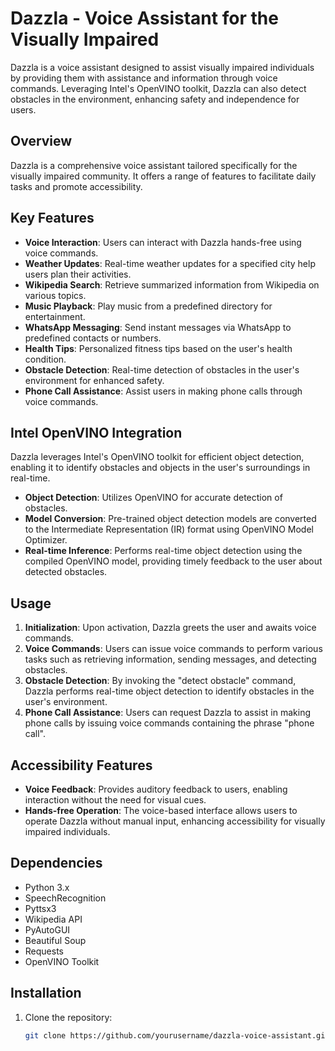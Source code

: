 # Dazzla - Voice Assistant for the Visually Impaired

Dazzla is a voice assistant designed to assist visually impaired individuals by providing them with assistance and information through voice commands. Leveraging Intel's OpenVINO toolkit, Dazzla can also detect obstacles in the environment, enhancing safety and independence for users.

## Overview

Dazzla is a comprehensive voice assistant tailored specifically for the visually impaired community. It offers a range of features to facilitate daily tasks and promote accessibility.

## Key Features

- **Voice Interaction**: Users can interact with Dazzla hands-free using voice commands.
- **Weather Updates**: Real-time weather updates for a specified city help users plan their activities.
- **Wikipedia Search**: Retrieve summarized information from Wikipedia on various topics.
- **Music Playback**: Play music from a predefined directory for entertainment.
- **WhatsApp Messaging**: Send instant messages via WhatsApp to predefined contacts or numbers.
- **Health Tips**: Personalized fitness tips based on the user's health condition.
- **Obstacle Detection**: Real-time detection of obstacles in the user's environment for enhanced safety.
- **Phone Call Assistance**: Assist users in making phone calls through voice commands.

## Intel OpenVINO Integration

Dazzla leverages Intel's OpenVINO toolkit for efficient object detection, enabling it to identify obstacles and objects in the user's surroundings in real-time.

- **Object Detection**: Utilizes OpenVINO for accurate detection of obstacles.
- **Model Conversion**: Pre-trained object detection models are converted to the Intermediate Representation (IR) format using OpenVINO Model Optimizer.
- **Real-time Inference**: Performs real-time object detection using the compiled OpenVINO model, providing timely feedback to the user about detected obstacles.

## Usage

1. **Initialization**: Upon activation, Dazzla greets the user and awaits voice commands.
2. **Voice Commands**: Users can issue voice commands to perform various tasks such as retrieving information, sending messages, and detecting obstacles.
3. **Obstacle Detection**: By invoking the "detect obstacle" command, Dazzla performs real-time object detection to identify obstacles in the user's environment.
4. **Phone Call Assistance**: Users can request Dazzla to assist in making phone calls by issuing voice commands containing the phrase "phone call".

## Accessibility Features

- **Voice Feedback**: Provides auditory feedback to users, enabling interaction without the need for visual cues.
- **Hands-free Operation**: The voice-based interface allows users to operate Dazzla without manual input, enhancing accessibility for visually impaired individuals.

## Dependencies

- Python 3.x
- SpeechRecognition
- Pyttsx3
- Wikipedia API
- PyAutoGUI
- Beautiful Soup
- Requests
- OpenVINO Toolkit

## Installation

1. Clone the repository:
   ```bash
   git clone https://github.com/yourusername/dazzla-voice-assistant.git

